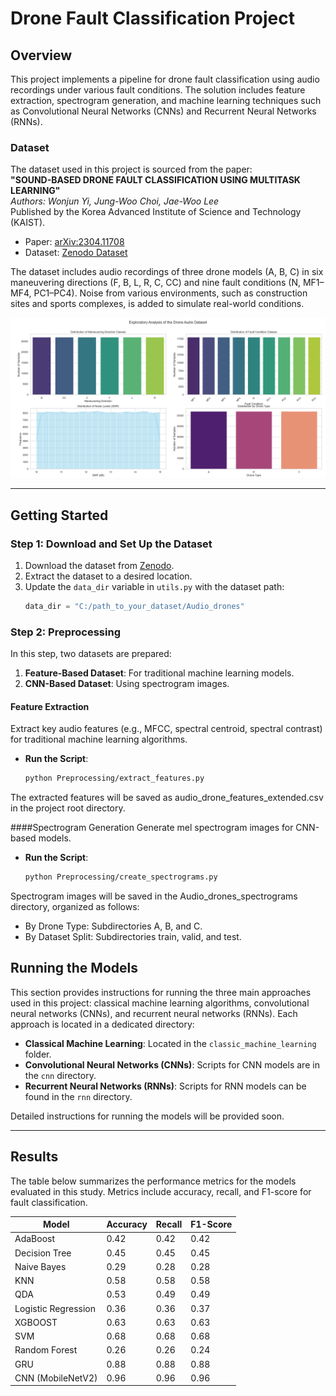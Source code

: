 # Drone Fault Classification Project

## Overview
This project implements a pipeline for drone fault classification using audio recordings under various fault conditions. The solution includes feature extraction, spectrogram generation, and machine learning techniques such as Convolutional Neural Networks (CNNs) and Recurrent Neural Networks (RNNs).

### Dataset
The dataset used in this project is sourced from the paper:  
**"SOUND-BASED DRONE FAULT CLASSIFICATION USING MULTITASK LEARNING"**  
*Authors: Wonjun Yi, Jung-Woo Choi, Jae-Woo Lee*  
Published by the Korea Advanced Institute of Science and Technology (KAIST).

- Paper: [arXiv:2304.11708](https://arxiv.org/abs/2304.11708)  
- Dataset: [Zenodo Dataset](https://zenodo.org/record/7779574#.ZCOvfXZBwQ8)

The dataset includes audio recordings of three drone models (A, B, C) in six maneuvering directions (F, B, L, R, C, CC) and nine fault conditions (N, MF1–MF4, PC1–PC4). Noise from various environments, such as construction sites and sports complexes, is added to simulate real-world conditions. 

![Dataset Distribution](figures/dataset_distribution.png)

---

## Getting Started

### Step 1: Download and Set Up the Dataset
1. Download the dataset from [Zenodo](https://zenodo.org/record/7779574#.ZCOvfXZBwQ8).
2. Extract the dataset to a desired location.
3. Update the `data_dir` variable in `utils.py` with the dataset path:
   ```python
   data_dir = "C:/path_to_your_dataset/Audio_drones"

### Step 2: Preprocessing

In this step, two datasets are prepared:
1. **Feature-Based Dataset**: For traditional machine learning models.
2. **CNN-Based Dataset**: Using spectrogram images.

#### Feature Extraction
Extract key audio features (e.g., MFCC, spectral centroid, spectral contrast) for traditional machine learning algorithms.

- **Run the Script**:  
  ```bash
  python Preprocessing/extract_features.py

The extracted features will be saved as audio_drone_features_extended.csv in the project root directory.

####Spectrogram Generation
Generate mel spectrogram images for CNN-based models.

- **Run the Script**:  
  ```bash
  python Preprocessing/create_spectrograms.py
  
Spectrogram images will be saved in the Audio_drones_spectrograms directory, organized as follows:
- By Drone Type: Subdirectories A, B, and C.
- By Dataset Split: Subdirectories train, valid, and test.

## Running the Models

This section provides instructions for running the three main approaches used in this project: classical machine learning algorithms, convolutional neural networks (CNNs), and recurrent neural networks (RNNs). Each approach is located in a dedicated directory:

- **Classical Machine Learning**: Located in the `classic_machine_learning` folder.
- **Convolutional Neural Networks (CNNs)**: Scripts for CNN models are in the `cnn` directory.
- **Recurrent Neural Networks (RNNs)**: Scripts for RNN models can be found in the `rnn` directory.

Detailed instructions for running the models will be provided soon.

---

## Results

The table below summarizes the performance metrics for the models evaluated in this study. Metrics include accuracy, recall, and F1-score for fault classification.

| **Model**           | **Accuracy** | **Recall** | **F1-Score** |
|---------------------|--------------|------------|--------------|
| AdaBoost            | 0.42         | 0.42       | 0.42         |
| Decision Tree       | 0.45         | 0.45       | 0.45         |
| Naive Bayes         | 0.29         | 0.28       | 0.28         |
| KNN                 | 0.58         | 0.58       | 0.58         |
| QDA                 | 0.53         | 0.49       | 0.49         |
| Logistic Regression | 0.36         | 0.36       | 0.37         |
| XGBOOST             | 0.63         | 0.63       | 0.63         |
| SVM                 | 0.68         | 0.68       | 0.68         |
| Random Forest       | 0.26         | 0.26       | 0.24         |
| GRU                 | 0.88         | 0.88       | 0.88         |
| CNN (MobileNetV2)   | 0.96         | 0.96       | 0.96         |


